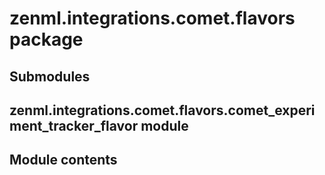 # zenml.integrations.comet.flavors package

## Submodules

## zenml.integrations.comet.flavors.comet_experiment_tracker_flavor module

## Module contents
